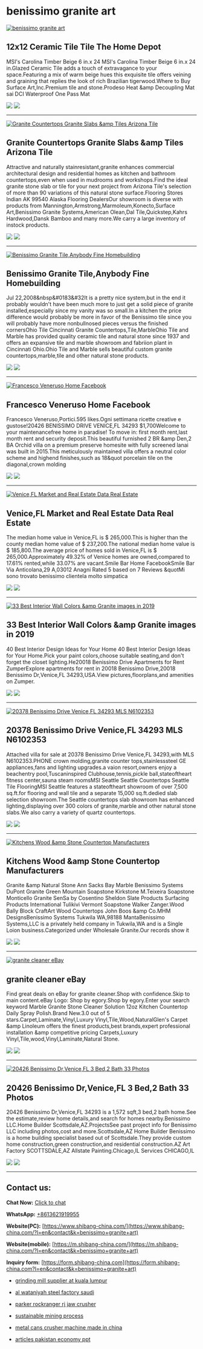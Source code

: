 # benissimo granite art

<a href="https://swt.shibang-china.com/?l=en&img&k=benissimo+granite+art" target="_blank">![benissimo granite art](http://static.shibang-china.com/all-800x300/261.jpg)</a>

## 12x12 Ceramic Tile Tile The Home Depot
MSI's Carolina Timber Beige 6 in.x 24 MSI's Carolina Timber Beige 6 in.x 24 in.Glazed Ceramic Tile adds a touch of extravagance to your space.Featuring a mix of warm beige hues this exquisite tile offers veining and graining that replies the look of rich Brazilian tigerwood.Where to Buy Surface Art,Inc.Premium tile and stone.Prodeso Heat &amp Decoupling Mat sai DCI Waterproof One Pass Mat


<a href="https://whatsapp.shibangsoft.com/WhatsApp.php" target="_blank" title="WhatsApp">![](http://static.shibang-china.com/icon/whatsapp.png)</a> <a href="https://swt.shibang-china.com/?l=en&icon&k=benissimo+granite+art" target="_blank">![](http://static.shibang-china.com/icon/chat-en.png)</a>

---

<a href="https://swt.shibang-china.com/?l=en&img&k=benissimo+granite+art" target="_blank">![Granite Countertops Granite Slabs &amp Tiles Arizona Tile](http://static.shibang-china.com/all-800x300/891.jpg)</a>

## Granite Countertops Granite Slabs &amp Tiles Arizona Tile
Attractive and naturally stainresistant,granite enhances commercial architectural design and residential homes as kitchen and bathroom countertops,even when used in mudrooms and workshops.Find the ideal granite stone slab or tile for your next project from Arizona Tile's selection of more than 90 variations of this natural stone surface.Flooring Stores Indian AK 99540 Alaska Flooring DealersOur showroom is diverse with products from Mannington,Armstrong,Marmoleum,Konecto,Surface Art,Benissimo Granite Systems,American Olean,Dal Tile,Quickstep,Kahrs Hardwood,Dansk Bamboo and many more.We carry a large inventory of instock products.


<a href="https://whatsapp.shibangsoft.com/WhatsApp.php" target="_blank" title="WhatsApp">![](http://static.shibang-china.com/icon/whatsapp.png)</a> <a href="https://swt.shibang-china.com/?l=en&icon&k=benissimo+granite+art" target="_blank">![](http://static.shibang-china.com/icon/chat-en.png)</a>

---

<a href="https://swt.shibang-china.com/?l=en&img&k=benissimo+granite+art" target="_blank">![Benissimo Granite Tile,Anybody Fine Homebuilding](http://static.shibang-china.com/all-800x300/68.jpg)</a>

## Benissimo Granite Tile,Anybody Fine Homebuilding
Jul 22,2008&nbsp&#0183&#32It is a pretty nice system,but in the end it probably wouldn't have been much more to just get a solid piece of granite installed,especially since my vanity was so small.In a kitchen the price difference would probably be more in favor of the Benissimo tile since you will probably have more nonbullnosed pieces versus the finished cornersOhio Tile Cincinnati Granite Countertops,Tile,MarbleOhio Tile and Marble has provided quality ceramic tile and natural stone since 1937 and offers an expansive tile and marble showroom and fabriion plant in Cincinnati Ohio.Ohio Tile and Marble sells beautiful custom granite countertops,marble,tile and other natural stone products.


<a href="https://whatsapp.shibangsoft.com/WhatsApp.php" target="_blank" title="WhatsApp">![](http://static.shibang-china.com/icon/whatsapp.png)</a> <a href="https://swt.shibang-china.com/?l=en&icon&k=benissimo+granite+art" target="_blank">![](http://static.shibang-china.com/icon/chat-en.png)</a>

---

<a href="https://swt.shibang-china.com/?l=en&img&k=benissimo+granite+art" target="_blank">![Francesco Veneruso Home Facebook](http://static.shibang-china.com/all-800x300/418.jpg)</a>

## Francesco Veneruso Home Facebook
Francesco Veneruso,Portici.595 likes.Ogni settimana ricette creative e gustose!20426 BENISSIMO DRIVE VENICE,FL 34293 $1,700Welcome to your maintenancefree home in paradise! To move in: first month rent,last month rent and security deposit.This beautiful furnished 2 BR &amp Den,2 BA Orchid villa on a premium preserve homesite with fully screened lanai was built in 2015.This meticulously maintained villa offers a neutral color scheme and highend finishes,such as 18&quot porcelain tile on the diagonal,crown molding


<a href="https://whatsapp.shibangsoft.com/WhatsApp.php" target="_blank" title="WhatsApp">![](http://static.shibang-china.com/icon/whatsapp.png)</a> <a href="https://swt.shibang-china.com/?l=en&icon&k=benissimo+granite+art" target="_blank">![](http://static.shibang-china.com/icon/chat-en.png)</a>

---

<a href="https://swt.shibang-china.com/?l=en&img&k=benissimo+granite+art" target="_blank">![Venice,FL Market and Real Estate Data Real Estate](http://static.shibang-china.com/all-800x300/494.jpg)</a>

## Venice,FL Market and Real Estate Data Real Estate
The median home value in Venice,FL is $ 265,000.This is higher than the county median home value of $ 237,200.The national median home value is $ 185,800.The average price of homes sold in Venice,FL is $ 265,000.Approximately 49.32% of Venice homes are owned,compared to 17.61% rented,while 33.07% are vacant.Smile Bar Home FacebookSmile Bar Via Anticolana,29 A,03012 Anagni Rated 5 based on 7 Reviews &quotMi sono trovato benissimo clientela molto simpatica


<a href="https://whatsapp.shibangsoft.com/WhatsApp.php" target="_blank" title="WhatsApp">![](http://static.shibang-china.com/icon/whatsapp.png)</a> <a href="https://swt.shibang-china.com/?l=en&icon&k=benissimo+granite+art" target="_blank">![](http://static.shibang-china.com/icon/chat-en.png)</a>

---

<a href="https://swt.shibang-china.com/?l=en&img&k=benissimo+granite+art" target="_blank">![33 Best Interior Wall Colors &amp Granite images in 2019](http://static.shibang-china.com/all-800x300/1386.jpg)</a>

## 33 Best Interior Wall Colors &amp Granite images in 2019
40 Best Interior Design Ideas for Your Home 40 Best Interior Design Ideas for Your Home.Pick your paint colors,choose suitable seating,and don't forget the closet lighting.He20018 Benissimo Drive Apartments for Rent ZumperExplore apartments for rent in 20018 Benissimo Drive,20018 Benissimo Dr,Venice,FL 34293,USA.View pictures,floorplans,and amenities on Zumper.


<a href="https://whatsapp.shibangsoft.com/WhatsApp.php" target="_blank" title="WhatsApp">![](http://static.shibang-china.com/icon/whatsapp.png)</a> <a href="https://swt.shibang-china.com/?l=en&icon&k=benissimo+granite+art" target="_blank">![](http://static.shibang-china.com/icon/chat-en.png)</a>

---

<a href="https://swt.shibang-china.com/?l=en&img&k=benissimo+granite+art" target="_blank">![20378 Benissimo Drive Venice,FL 34293 MLS N6102353](http://static.shibang-china.com/all-800x300/864.jpg)</a>

## 20378 Benissimo Drive Venice,FL 34293 MLS N6102353
Attached villa for sale at 20378 Benissimo Drive Venice,FL 34293,with MLS N6102353.PHONE crown molding,granite counter tops,stainlesssteel GE appliances,fans and lighting upgrades.a vaion resort,owners enjoy a beachentry pool,Tuscaninspired Clubhouse,tennis,pickle ball,stateoftheart fitness center,sauna steam roomsMSI Seattle Seattle Countertops Seattle Tile FlooringMSI Seattle features a stateoftheart showroom of over 7,500 sq.ft.for flooring and wall tile and a separate 15,000 sq.ft.dedied slab selection showroom.The Seattle countertops slab showroom has enhanced lighting,displaying over 300 colors of granite,marble and other natural stone slabs.We also carry a variety of quartz countertops.


<a href="https://whatsapp.shibangsoft.com/WhatsApp.php" target="_blank" title="WhatsApp">![](http://static.shibang-china.com/icon/whatsapp.png)</a> <a href="https://swt.shibang-china.com/?l=en&icon&k=benissimo+granite+art" target="_blank">![](http://static.shibang-china.com/icon/chat-en.png)</a>

---

<a href="https://swt.shibang-china.com/?l=en&img&k=benissimo+granite+art" target="_blank">![Kitchens Wood &amp Stone Countertop Manufacturers](http://static.shibang-china.com/all-800x300/662.jpg)</a>

## Kitchens Wood &amp Stone Countertop Manufacturers
Granite &amp Natural Stone Ann Sacks Bay Marble Benissimo Systems DuPont Granite Green Mountain Soapstone Kirkstone M.Teixeira Soapstone Monticello Granite SenSa by Cosentino Sheldon Slate Products Surfacing Products International Tulikivi Vermont Soapstone Walker Zanger.Wood Bally Block CraftArt Wood Countertops John Boos &amp Co.MHM DesignsBenissimo Systems Tukwila WA,98188 MantaBenissimo Systems,LLC is a privately held company in Tukwila,WA and is a Single Loion business.Categorized under Wholesale Granite.Our records show it


<a href="https://whatsapp.shibangsoft.com/WhatsApp.php" target="_blank" title="WhatsApp">![](http://static.shibang-china.com/icon/whatsapp.png)</a> <a href="https://swt.shibang-china.com/?l=en&icon&k=benissimo+granite+art" target="_blank">![](http://static.shibang-china.com/icon/chat-en.png)</a>

---

<a href="https://swt.shibang-china.com/?l=en&img&k=benissimo+granite+art" target="_blank">![granite cleaner eBay](http://static.shibang-china.com/all-800x300/448.jpg)</a>

## granite cleaner eBay
Find great deals on eBay for granite cleaner.Shop with confidence.Skip to main content.eBay Logo: Shop by egory.Shop by egory.Enter your search keyword Marble Granite Stone Cleaner Solution 12oz Kitchen Countertop Daily Spray Polish.Brand New.3.0 out of 5 stars.Carpet,Laminate,Vinyl,Luxury Vinyl,Tile,Wood,NaturalGlen's Carpet &amp Linoleum offers the finest products,best brands,expert professional installation &amp competitive pricing Carpets,Luxury Vinyl,Tile,wood,Vinyl,Laminate,Natural Stone.


<a href="https://whatsapp.shibangsoft.com/WhatsApp.php" target="_blank" title="WhatsApp">![](http://static.shibang-china.com/icon/whatsapp.png)</a> <a href="https://swt.shibang-china.com/?l=en&icon&k=benissimo+granite+art" target="_blank">![](http://static.shibang-china.com/icon/chat-en.png)</a>

---

<a href="https://swt.shibang-china.com/?l=en&img&k=benissimo+granite+art" target="_blank">![20426 Benissimo Dr,Venice,FL 3 Bed,2 Bath 33 Photos](http://static.shibang-china.com/all-800x300/548.jpg)</a>

## 20426 Benissimo Dr,Venice,FL 3 Bed,2 Bath 33 Photos
20426 Benissimo Dr,Venice,FL 34293 is a 1,572 sqft,3 bed,2 bath home.See the estimate,review home details,and search for homes nearby.Benissimo LLC.Home Builder Scottsdale,AZ.ProjectsSee past project info for Benissimo LLC including photos,cost and more.Scottsdale,AZ Home Builder Benissimo is a home building specialist based out of Scottsdale.They provide custom home construction,green construction,and residential construction.AZ Art Factory SCOTTSDALE,AZ Allstate Painting.Chicago,IL Services CHICAGO,IL


<a href="https://whatsapp.shibangsoft.com/WhatsApp.php" target="_blank" title="WhatsApp">![](http://static.shibang-china.com/icon/whatsapp.png)</a> <a href="https://swt.shibang-china.com/?l=en&icon&k=benissimo+granite+art" target="_blank">![](http://static.shibang-china.com/icon/chat-en.png)</a>

---
## Contact us:

**Chat Now:** [Click to chat](https://swt.shibang-china.com?l=en&contact&k=benissimo+granite+art)

**WhatsApp:**  [+8613621919955](https://whatsapp.shibangsoft.com/WhatsApp.php)

**Website(PC):** [https://www.shibang-china.com/](https://www.shibang-china.com/?l=en&contact&k=benissimo+granite+art)

**Website(mobile):** [https://m.shibang-china.com/](https://m.shibang-china.com/?l=en&contact&k=benissimo+granite+art)

**Inquiry form:** [https://form.shibang-china.com](https://form.shibang-china.com?l=en&contact&k=benissimo+granite+art)

* [grinding mill supplier at kuala lumpur](../122/grinding%20mill%20supplier%20at%20kuala%20lumpur.md)

* [al wataniyah steel factory saudi](../114/al%20wataniyah%20steel%20factory%20saudi.md)

* [parker rockranger rj jaw crusher](../122/parker%20rockranger%20rj%20jaw%20crusher.md)

* [sustainable mining process](../112/sustainable%20mining%20process.md)

* [metal cans crusher machine made in china](../117/metal%20cans%20crusher%20machine%20made%20in%20china.md)

* [articles pakistan economy ppt](../120/articles%20pakistan%20economy%20ppt.md)